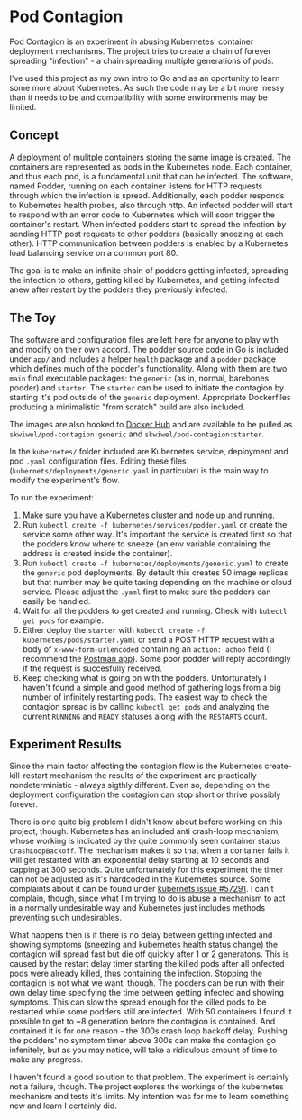 # Pod Contagion
Pod Contagion is an experiment in abusing Kubernetes' container deployment mechanisms. The project tries to create a chain of forever spreading "infection" - a chain spreading multiple generations of pods.

I've used this project as my own intro to Go and as an oportunity to learn some more about Kubernetes. As such the code may be a bit more messy than it needs to be and compatibility with some environments may be limited.

## Concept
A deployment of mulitple containers storing the same image is created. The containers are represented as pods in the Kubernetes node. Each container, and thus each pod, is a fundamental unit that can be infected. The software, named Podder, running on each container listens for HTTP requests through which the infection is spread. Additionally, each podder responds to Kubernetes health probes, also through http. An infected podder will start to respond with an error code to Kubernetes which will soon trigger the container's restart. When infected podders start to spread the infection by sending HTTP post requests to other podders (basically sneezing at each other). HTTP communication between podders is enabled by a Kubernetes load balancing service on a common port 80.

The goal is to make an infinite chain of podders getting infected, spreading the infection to others, getting killed by Kubernetes, and getting infected anew after restart by the podders they previously infected.

## The Toy
The software and configuration files are left here for anyone to play with and modify on their own accord. The podder source code in Go is included under `app/` and includes a helper `health` package and a `podder` package which defines much of the podder's functionality. Along with them are two `main` final executable packages: the `generic` (as in, normal, barebones podder) and `starter`. The `starter` can be used to initiate the contagion by starting it's pod outside of the `generic` deployment. Appropriate Dockerfiles producing a minimalistic "from scratch" build are also included.

The images are also hooked to [Docker Hub](https://hub.docker.com/repository/docker/skwiwel/pod-contagion) and are available to be pulled as `skwiwel/pod-contagion:generic` and `skwiwel/pod-contagion:starter`.

In the `kubernetes/` folder included are Kubernetes service, deployment and pod `.yaml` configuration files. Editing these files (`kubernets/deployments/generic.yaml` in particular) is the main way to modify the experiment's flow. 

To run the experiment:
1. Make sure you have a Kubernetes cluster and node up and running.
2. Run `kubectl create -f kubernetes/services/podder.yaml` or create the service some other way. It's important the service is created first so that the podders know where to sneeze (an env variable containing the address is created inside the container).
3. Run `kubectl create -f kubernetes/deployments/generic.yaml` to create the `generic` pod deployments. By default this creates 50 image replicas but that number may be quite taxing depending on the machine or cloud service. Please adjust the `.yaml` first to make sure the podders can easily be handled.
4. Wait for all the podders to get created and running. Check with `kubectl get pods` for example.
5. Either deploy the `starter` with `kubectl create -f kubernetes/pods/starter.yaml` or send a POST HTTP request with a body of `x-www-form-urlencoded` containing an `action: achoo` field (I recommend the [Postman app](https://www.postman.com/)). Some poor podder will reply accordingly if the request is succesfully received.
6. Keep checking what is going on with the podders. Unfortunately I haven't found a simple and good method of gathering logs from a big number of infinitely restarting pods. The easiest way to check the contagion spread is by calling `kubectl get pods` and analyzing the current `RUNNING` and `READY` statuses along with the `RESTARTS` count.

## Experiment Results
Since the main factor affecting the contagion flow is the Kubernetes create-kill-restart mechanism the results of the experiment are practically nondeterministic - always sigthly different. Even so, depending on the deployment configuration the contagion can stop short or thrive possibly forever.

There is one quite big problem I didn't know about before working on this project, though. Kubernetes has an included anti crash-loop mechanism, whose working is indicated by the quite commonly seen container status `CrashLoopBackoff`. The mechanism makes it so that when a container fails it will get restarted with an exponential delay starting at 10 seconds and capping at 300 seconds. Quite unfortunately for this experiment the timer can not be adjusted as it's hardcoded in the Kubernetes source. Some complaints about it can be found under [kubernets issue #57291](https://github.com/kubernetes/kubernetes/issues/57291). I can't complain, though, since what I'm trying to do is abuse a mechanism to act in a normally undesirable way and Kubernetes just includes methods preventing such undesirables.

What happens then is if there is no delay between getting infected and showing symptoms (sneezing and kubernetes health status change) the contagion will spread fast but die off quickly after 1 or 2 generatons. This is caused by the restart delay timer starting the killed pods after all onfected pods were already killed, thus containing the infection. Stopping the contagion is not what we want, though. The podders can be run with their own delay time specifying the time between getting infected and showing symptoms. This can slow the spread enough for the killed pods to be restarted while some podders still are infected. With 50 containers I found it possible to get to ~8 generation before the contagion is contained. And contained it is for one reason - the 300s crash loop backoff delay. Pushing the podders' no symptom timer above 300s can make the contagion go infenitely, but as you may notice, will take a ridiculous amount of time to make any progress.

I haven't found a good solution to that problem. The experiment is certainly not a failure, though. The project explores the workings of the kubernetes mechanism and tests it's limits. My intention was for me to learn something new and learn I certainly did. 